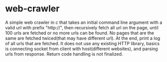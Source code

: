 # web-crawler
A simple web crawler in c that takes an initial command line argument with a valid url with prefix "http://", then recursively fetch all url on the page, until 100 urls are fetched or no more urls can be found. No pages that are the same are fetched twiced(that may have different url). At the end, print a log of all urls that are fetched. 
It does not use any existing HTTP library, basics is connecting socket from client with host(different websites), and parsing urls from response.
Return code handling is not finalized.
